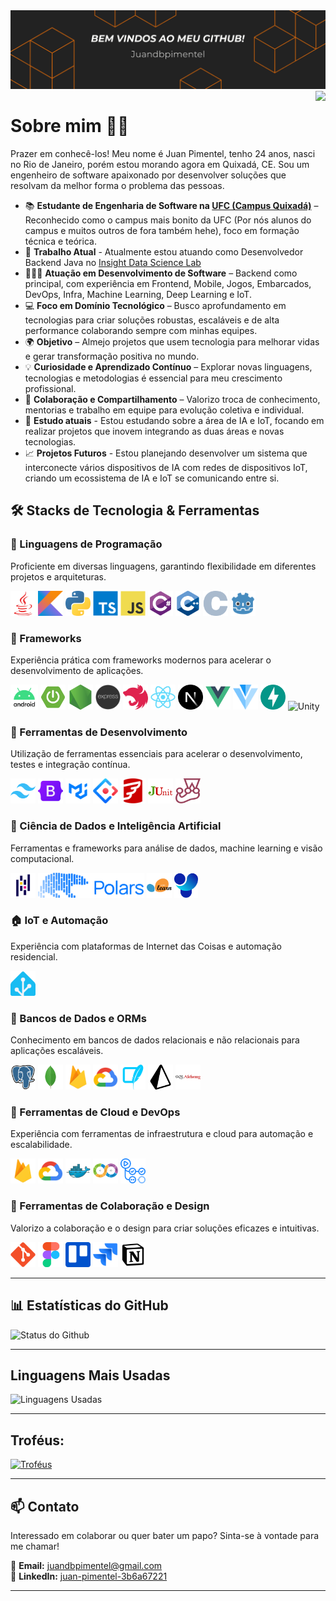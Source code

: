 <img src="./assets/images/profilecape.png">

<img align="right" src="https://visitor-badge.laobi.icu/badge?page_id=Juandbpimentel.Juandbpimentel&left_color=orange&right_color=black"  />


# Sobre mim 👋🏻

Prazer em conhecê-los! Meu nome é Juan Pimentel, tenho 24 anos, nasci no Rio de Janeiro, porém estou morando agora em Quixadá, CE. Sou um engenheiro de software apaixonado por desenvolver soluções que resolvam da melhor forma o problema das pessoas.

- 📚 **Estudante de Engenharia de Software na [UFC (Campus Quixadá)](https://www.quixada.ufc.br)** – Reconhecido como o campus mais bonito da UFC (Por nós alunos do campus e muitos outros de fora também hehe), foco em formação técnica e teórica.
- 💼 **Trabalho Atual** - Atualmente estou atuando como Desenvolvedor Backend Java no [Insight Data Science Lab](https://www.insightlab.ufc.br/)
- 👨🏻‍💻 **Atuação em Desenvolvimento de Software** – Backend como principal, com experiência em Frontend, Mobile, Jogos, Embarcados, DevOps, Infra, Machine Learning, Deep Learning e IoT.  
- 💻 **Foco em Domínio Tecnológico** – Busco aprofundamento em tecnologias para criar soluções robustas, escaláveis e de alta performance colaborando sempre com minhas equipes.
- 🌍 **Objetivo** – Almejo projetos que usem tecnologia para melhorar vidas e gerar transformação positiva no mundo.
- 💡 **Curiosidade e Aprendizado Contínuo** – Explorar novas linguagens, tecnologias e metodologias é essencial para meu crescimento profissional.
- 🤝 **Colaboração e Compartilhamento** – Valorizo troca de conhecimento, mentorias e trabalho em equipe para evolução coletiva e individual.
- 🌱 **Estudo atuais** - Estou estudando sobre a área de IA e IoT, focando em realizar projetos que inovem integrando as duas áreas e novas tecnologias.
- 📈 **Projetos Futuros** - Estou planejando desenvolver um sistema que interconecte vários dispositivos de IA com redes de dispositivos IoT, criando um ecossistema de IA e IoT se comunicando entre si.

## 🛠️ Stacks de Tecnologia & Ferramentas  

### 🚀 Linguagens de Programação  
Proficiente em diversas linguagens, garantindo flexibilidade em diferentes projetos e arquiteturas.  
<p>
    <img alt="Java" height="40" src="./assets/images/java.svg" />
    <img alt="Kotlin" height="40" src="./assets/images/kotlin.png" />
    <img alt="Python" height="40" src="./assets/images/python.png" />
    <img alt="Typescript" height="40" src="./assets/images/typescript.svg" />
    <img alt="Javascript" height="40" src="./assets/images/javascript.svg" />
    <img alt="C#" height="40" src="./assets/images/csharp.svg" />
    <img alt="C++" height="40" src="./assets/images/cpp.svg" />
    <img alt="C" height="40" src="./assets/images/c.svg" />
    <img alt="Gdscript" height="40" src="./assets/images/godot.png" />
</p>

### 🚀 Frameworks
Experiência prática com frameworks modernos para acelerar o desenvolvimento de aplicações.  
<p>
    <img alt="Android" height="40" src="./assets/images/android.png" />
    <img alt="Spring Boot" height="40" src="./assets/images/spring-boot.png" />
    <img alt="NodeJS" height="40" src="./assets/images/nodejs.svg" />
    <img alt="Express" height="40" src="./assets/images/express.png" />
    <img alt="NestJS" height="40" src="./assets/images/nestjs.svg" />
    <img alt="React" height="40" src="./assets/images/react.svg" />
    <img alt="NextJS" height="40" src="./assets/images/nextjs.svg" />
    <img alt="VueJS" height="40" src="./assets/images/vuejs.svg" />
    <img alt="Vuetify" height="40" src="./assets/images/vuetify_js.png" />
    <img alt="FastAPI" height="40" src="./assets/images/fastapi.svg" />
    <img alt="Unity" height="40" src="./assets/images/unity.svg" />
</p>

### 🚀 Ferramentas de Desenvolvimento  
Utilização de ferramentas essenciais para acelerar o desenvolvimento, testes e integração contínua.  
<p>
    <img alt="Tailwind" height="40" src="./assets/images/tailwind.svg" />
    <img alt="Bootstrap" height="40" src="./assets/images/bootstrap.png" />
    <img alt="Material UI" height="40" src="./assets/images/material-ui.png" />
    <img alt="Ant Design" height="40" src="./assets/images/ant_design.png" />
    <img alt="Flyway" height="40" src="./assets/images/flyway.png" />
    <img alt="JUnit" height="40" src="./assets/images/junit.png" />
    <img alt="Jest" height="40" src="./assets/images/jest.svg" />
</p>

### 🤖 Ciência de Dados e Inteligência Artificial  
Ferramentas e frameworks para análise de dados, machine learning e visão computacional.  
<p>
    <img alt="Pandas" height="40" src="./assets/images/pandas.svg" />
    <img alt="Polars" height="40" src="./assets/images/polars.svg" />
    <img alt="Scikit-learn" height="40" src="./assets/images/scikit-learn.svg" />
    <img alt="YOLO Ultralytics" height="40" src="./assets/images/yolo_ultralytics.svg" />
</p>

### 🏠 IoT e Automação  
Experiência com plataformas de Internet das Coisas e automação residencial.  
<p>
    <img alt="Home Assistant" height="40" src="./assets/images/home_assistant.svg" />
</p>

### 🚀 Bancos de Dados e ORMs
Conhecimento em bancos de dados relacionais e não relacionais para aplicações escaláveis.  
<p>
    <img alt="PostgreSQL" height="40" src="./assets/images/postgresql.svg" />
    <img alt="MongoDB" height="40" src="./assets/images/mongodb.svg" />
    <img alt="Firestore" height="40" src="./assets/images/firebase.png" />
    <img alt="Google Cloud" height="40" src="./assets/images/gcp.png" />
    <img alt="SQLite" height="40" src="./assets/images/sqlite.png" />
    <img alt="Prisma" height="40" src="./assets/images/prisma.svg" />
    <img alt="SQLAlchemy" height="40" src="./assets/images/sqlalchemy.svg" />
</p>

### 🚀 Ferramentas de Cloud e DevOps  
Experiência com ferramentas de infraestrutura e cloud para automação e escalabilidade.  
<p>
    <img alt="Firestore" height="40" src="./assets/images/firebase.png" />
    <img alt="Google Cloud" height="40" src="./assets/images/gcp.png" />
    <img alt="Docker" height="40" src="./assets/images/docker.svg" />
    <img alt ="CI/CD" height="40" src="./assets/images/cicd.png" />
    <img alt="GitHub Actions" height="40" src="./assets/images/github-actions.svg" />
</p>

### 🚀 Ferramentas de Colaboração e Design  
Valorizo a colaboração e o design para criar soluções eficazes e intuitivas.  
<p>
    <img alt="Git" height="40" src="./assets/images/git.svg" />
    <img alt="Figma" height="40" src="./assets/images/figma.svg" />
    <img alt="Trello" height="40" src="./assets/images/trello.svg" />
    <img alt="Jira" height="40" src="./assets/images/jira.png" />
    <img alt="Notion" height="40" src="./assets/images/notion.svg" />
</p>

---

## 📊 Estatísticas do GitHub

![Status do Github](https://github-readme-stats.vercel.app/api?username=Juandbpimentel&show_icons=true&theme=gruvbox&include_all_commits=true&count_private=true)

---
## Linguagens Mais Usadas
![Linguagens Usadas](https://github-readme-stats.vercel.app/api/top-langs/?username=Juandbpimentel&layout=donut&theme=gruvbox&include_all_commits=true&count_private=true&langs_count=10&hide=HTML,CSS,Assembly,Makefile,Powershell,ShaderLab,HLSL,Mathematica)

---
## Troféus:
[![Troféus](https://github-profile-trophy.vercel.app/?username=Juandbpimentel&theme=gruvbox&margin-w=20&margin-h=20)](https://github.com/Juandbpimentel)

---

## 📫 Contato  
Interessado em colaborar ou quer bater um papo? Sinta-se à vontade para me chamar!

📩 **Email:** [juandbpimentel@gmail.com](mailto:juandbpimentel@gmail.com)  
💼 **LinkedIn:** [juan-pimentel-3b6a67221](https://www.linkedin.com/in/juan-pimentel-3b6a67221)  

---
